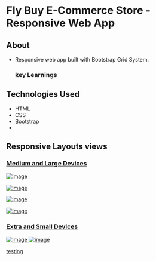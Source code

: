 # Fly Buy E-Commerce Store - Responsive Web App

## About
* Responsive web app built with Bootstrap Grid System.

    ### key Learnings
## Technologies Used
* HTML
* CSS
* Bootstrap
* 
## Responsive Layouts views
 ### <u> Medium and Large Devices <u>
 ![image](https://user-images.githubusercontent.com/86845154/199164456-9b5f99a7-ceae-4f93-8824-de51c8c65199.png)
 
 ![image](https://user-images.githubusercontent.com/86845154/199164532-8776bdd9-6678-4847-8005-cd6620ccd36b.png)
 
 ![image](https://user-images.githubusercontent.com/86845154/199164649-597d58d5-833b-47c3-945b-034646e4fa83.png)
 
 ![image](https://user-images.githubusercontent.com/86845154/199164730-66e0a131-4cd5-4671-89d1-629aa87d5135.png)

 ### Extra and Small Devices
 ![image](https://user-images.githubusercontent.com/86845154/199165053-cb14ffdf-6e22-41d4-b81b-9b72e3995971.png) ![image](https://user-images.githubusercontent.com/86845154/199165129-6b205fc1-ca18-4b93-aa7d-da7b7b090762.png)

<u>testing<u>
